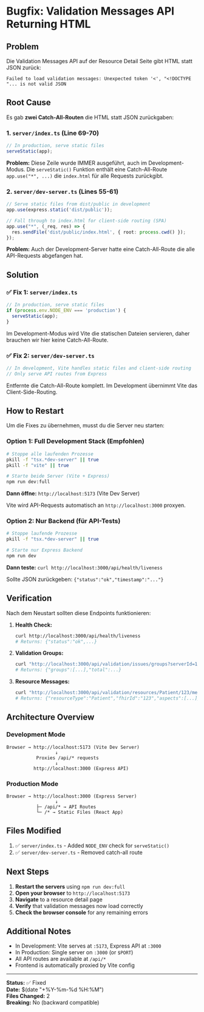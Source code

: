 # Bugfix: Validation Messages API Returning HTML

## Problem

Die Validation Messages API auf der Resource Detail Seite gibt HTML statt JSON zurück:

```
Failed to load validation messages: Unexpected token '<', "<!DOCTYPE "... is not valid JSON
```

## Root Cause

Es gab **zwei Catch-All-Routen** die HTML statt JSON zurückgaben:

### 1. `server/index.ts` (Line 69-70)
```typescript
// In production, serve static files
serveStatic(app);
```

**Problem:** Diese Zeile wurde IMMER ausgeführt, auch im Development-Modus. Die `serveStatic()` Funktion enthält eine Catch-All-Route `app.use("*", ...)` die `index.html` für alle Requests zurückgibt.

### 2. `server/dev-server.ts` (Lines 55-61)
```typescript
// Serve static files from dist/public in development
app.use(express.static('dist/public'));

// Fall through to index.html for client-side routing (SPA)
app.use("*", (_req, res) => {
  res.sendFile('dist/public/index.html', { root: process.cwd() });
});
```

**Problem:** Auch der Development-Server hatte eine Catch-All-Route die alle API-Requests abgefangen hat.

## Solution

### ✅ Fix 1: `server/index.ts` 
```typescript
// In production, serve static files
if (process.env.NODE_ENV === 'production') {
  serveStatic(app);
}
```

Im Development-Modus wird Vite die statischen Dateien servieren, daher brauchen wir hier keine Catch-All-Route.

### ✅ Fix 2: `server/dev-server.ts`
```typescript
// In development, Vite handles static files and client-side routing
// Only serve API routes from Express
```

Entfernte die Catch-All-Route komplett. Im Development übernimmt Vite das Client-Side-Routing.

## How to Restart

Um die Fixes zu übernehmen, musst du die Server neu starten:

### Option 1: Full Development Stack (Empfohlen)
```bash
# Stoppe alle laufenden Prozesse
pkill -f "tsx.*dev-server" || true
pkill -f "vite" || true

# Starte beide Server (Vite + Express)
npm run dev:full
```

**Dann öffne:** `http://localhost:5173` (Vite Dev Server)

Vite wird API-Requests automatisch an `http://localhost:3000` proxyen.

### Option 2: Nur Backend (für API-Tests)
```bash
# Stoppe laufende Prozesse
pkill -f "tsx.*dev-server" || true

# Starte nur Express Backend
npm run dev
```

**Dann teste:** `curl http://localhost:3000/api/health/liveness`

Sollte JSON zurückgeben: `{"status":"ok","timestamp":"..."}`

## Verification

Nach dem Neustart sollten diese Endpoints funktionieren:

1. **Health Check:**
   ```bash
   curl http://localhost:3000/api/health/liveness
   # Returns: {"status":"ok",...}
   ```

2. **Validation Groups:**
   ```bash
   curl "http://localhost:3000/api/validation/issues/groups?serverId=1"
   # Returns: {"groups":[...],"total":...}
   ```

3. **Resource Messages:**
   ```bash
   curl "http://localhost:3000/api/validation/resources/Patient/123/messages?serverId=1"
   # Returns: {"resourceType":"Patient","fhirId":"123","aspects":[...]}
   ```

## Architecture Overview

### Development Mode
```
Browser → http://localhost:5173 (Vite Dev Server)
                  ↓
           Proxies /api/* requests
                  ↓
          http://localhost:3000 (Express API)
```

### Production Mode
```
Browser → http://localhost:3000 (Express Server)
                  ↓
           ├─ /api/* → API Routes
           └─ /* → Static Files (React App)
```

## Files Modified

1. ✅ `server/index.ts` - Added `NODE_ENV` check for `serveStatic()`
2. ✅ `server/dev-server.ts` - Removed catch-all route

## Next Steps

1. **Restart the servers** using `npm run dev:full`
2. **Open your browser** to `http://localhost:5173`
3. **Navigate** to a resource detail page
4. **Verify** that validation messages now load correctly
5. **Check the browser console** for any remaining errors

## Additional Notes

- In Development: Vite serves at `:5173`, Express API at `:3000`
- In Production: Single server on `:3000` (or `$PORT`)
- All API routes are available at `/api/*`
- Frontend is automatically proxied by Vite config

---

**Status:** ✅ Fixed  
**Date:** $(date "+%Y-%m-%d %H:%M")  
**Files Changed:** 2  
**Breaking:** No (backward compatible)

